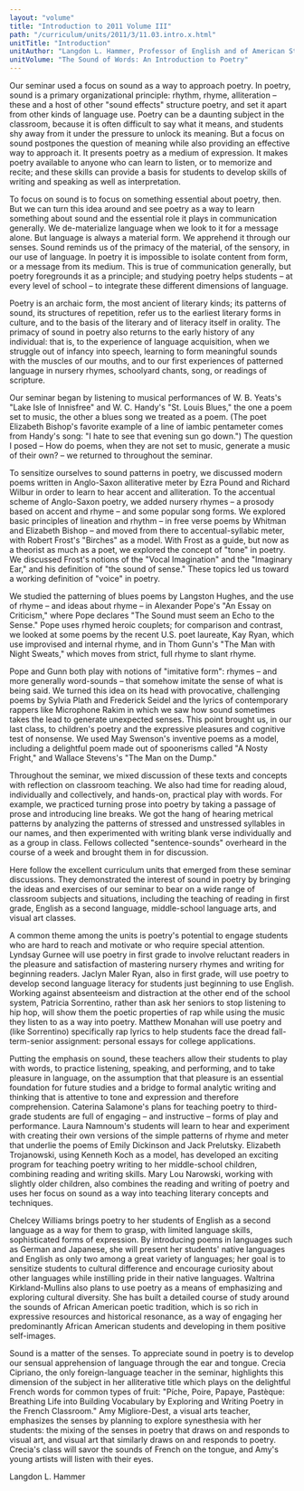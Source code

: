 ```yaml
---
layout: "volume"
title: "Introduction to 2011 Volume III"
path: "/curriculum/units/2011/3/11.03.intro.x.html"
unitTitle: "Introduction"
unitAuthor: "Langdon L. Hammer, Professor of English and of American Studies"
unitVolume: "The Sound of Words: An Introduction to Poetry"
---
```

<body>
<p>
Our seminar used a focus on sound as a way to approach poetry. In poetry, sound is a primary organizational principle: rhythm, rhyme, alliteration – these and a host of other "sound effects" structure poetry, and set it apart from other kinds of language use. Poetry can be a daunting subject in the classroom, because it is often difficult to say what it means, and students shy away from it under the pressure to unlock its meaning. But a focus on sound postpones the question of meaning while also providing an effective way to approach it. It presents poetry as a medium of expression. It makes poetry available to anyone who can learn to listen, or to memorize and recite; and these skills can provide a basis for students to develop skills of writing and speaking as well as interpretation.
</p>
<p>
To focus on sound is to focus on something essential about poetry, then. But we can turn this idea around and see poetry as a way to learn something about sound and the essential role it plays in communication generally. We de-materialize language when we look to it for a message alone. But language is always a material form. We apprehend it through our senses. Sound reminds us of the primacy of the material, of the sensory, in our use of language. In poetry it is impossible to isolate content from form, or a message from its medium. This is true of communication generally, but poetry foregrounds it as a principle; and studying poetry helps students – at every level of school – to integrate these different dimensions of language.
</p>
<p>
Poetry is an archaic form, the most ancient of literary kinds; its patterns of sound, its structures of repetition, refer us to the earliest literary forms in culture, and to the basis of the literary and of literacy itself in orality. The primacy of sound in poetry also returns to the early history of any individual: that is, to the experience of language acquisition, when we struggle out of infancy into speech, learning to form meaningful sounds with the muscles of our mouths, and to our first experiences of patterned language in nursery rhymes, schoolyard chants, song, or readings of scripture.
</p>
<p>
Our seminar began by listening to musical performances of W. B. Yeats's "Lake Isle of Innisfree" and W. C. Handy's "St. Louis Blues," the one a poem set to music, the other a blues song we treated as a poem. (The poet Elizabeth Bishop's favorite example of a line of iambic pentameter comes from Handy's song: "I hate to see that evening sun go down.") The question I posed – How do poems, when they are not set to music, generate a music of their own? – we returned to throughout the seminar.
</p>
<p>
To sensitize ourselves to sound patterns in poetry, we discussed modern poems written in Anglo-Saxon alliterative meter by Ezra Pound and Richard Wilbur in order to learn to hear accent and alliteration. To the accentual scheme of Anglo-Saxon poetry, we added nursery rhymes – a prosody based on accent and rhyme – and some popular song forms. We explored basic principles of lineation and rhythm – in free verse poems by Whitman and Elizabeth Bishop – and moved from there to accentual-syllabic meter, with Robert Frost's "Birches" as a model. With Frost as a guide, but now as a theorist as much as a poet, we explored the concept of "tone" in poetry. We discussed Frost's notions of the "Vocal Imagination" and the "Imaginary Ear," and his definition of "the sound of sense." These topics led
<b>
</b>
us toward a working definition of "voice" in poetry.
</p>
<p>
We studied the patterning of blues poems by Langston Hughes, and the use of rhyme – and ideas about rhyme – in Alexander Pope's "An Essay on Criticism," where Pope declares "The Sound must seem an Echo to the Sense." Pope uses rhymed heroic couplets; for comparison and contrast, we looked at some poems by the recent U.S. poet laureate, Kay Ryan, which use improvised and internal rhyme, and in Thom Gunn's "The Man with Night Sweats," which moves from strict, full rhyme to slant rhyme.
</p>
<p>
Pope and Gunn both play with notions of "imitative form": rhymes – and more generally word-sounds – that somehow imitate the sense of what is being said. We turned this idea on its head with provocative, challenging poems by Sylvia Plath and Frederick Seidel and the lyrics of contemporary rappers like Microphone Rakim in which we saw how sound sometimes takes the lead to generate unexpected senses. This point brought us, in our last class, to children's poetry and the expressive pleasures and cognitive test of nonsense. We used May Swenson's inventive poems as a model, including a delightful poem made out of spoonerisms called "A Nosty Fright," and Wallace Stevens's "The Man on the Dump."
</p>
<p>
Throughout the seminar, we mixed discussion of these texts and concepts with reflection on classroom teaching. We also had time for reading aloud, individually and collectively, and hands-on, practical play with words. For example, we practiced turning prose into poetry by taking a passage of prose and introducing line breaks. We got the hang of hearing metrical patterns by analyzing the patterns of stressed and unstressed syllables in our names, and then experimented with writing blank verse individually and as a group in class. Fellows collected "sentence-sounds" overheard in the course of a week and brought them in for discussion.
</p>
<p>
Here follow the excellent curriculum units that emerged from these seminar discussions. They demonstrated the interest of sound in poetry by bringing the ideas and exercises of our seminar to bear on a wide range of classroom subjects and situations, including the teaching of reading in first grade, English as a second language, middle-school language arts, and visual art classes.
</p>
<p>
A common theme among the units is poetry's potential to engage students who are hard to reach and motivate or who require special attention. Lyndsay Gurnee will use poetry in first grade to involve reluctant readers in the pleasure and satisfaction of mastering nursery rhymes and writing for beginning readers. Jaclyn Maler Ryan, also in first grade, will use poetry to develop second language literacy for students just beginning to use English. Working against absenteeism and distraction at the other end of the school system, Patricia Sorrentino, rather than ask her seniors to stop listening to hip hop, will show them the poetic properties of rap while using the music they listen to as a way into poetry. Matthew Monahan will use poetry and (like Sorrentino) specifically rap lyrics to help students face the dread fall-term-senior assignment: personal essays for college applications.
</p>
<p>
Putting the emphasis on sound, these teachers allow their students to play with words, to practice listening, speaking, and performing, and to take pleasure in language, on the assumption that that pleasure is an essential foundation for future studies and a bridge to formal analytic writing and thinking that is attentive to tone and expression and therefore comprehension. Caterina Salamone's plans for teaching poetry to third-grade students are full of engaging – and instructive – forms of play and performance. Laura Namnoum's students will learn to hear and experiment with creating their own versions of the simple patterns of rhyme and meter that underlie the poems of Emily Dickinson and Jack Prelutsky. Elizabeth Trojanowski, using Kenneth Koch as a model, has developed an exciting program for teaching poetry writing to her middle-school children, combining reading and writing skills. Mary Lou Narowski, working with slightly older children, also combines the reading and writing of poetry and uses her focus on sound as a way into teaching literary concepts and techniques.
</p>
<p>
Chelcey Williams brings poetry to her students of English as a second language as a way for them to grasp, with limited language skills, sophisticated forms of expression. By introducing poems in languages such as German and Japanese, she will present her students' native languages and English as only two among a great variety of languages; her goal is to sensitize students to cultural difference and encourage curiosity about other languages while instilling pride in their native languages. Waltrina Kirkland-Mullins also plans to use poetry as a means of emphasizing and exploring cultural diversity. She has built a detailed course of study around the sounds of African American poetic tradition, which is so rich in expressive resources and historical resonance, as a way of engaging her predominantly African American students and developing in them positive self-images.
</p>
<p>
Sound is a matter of the senses. To appreciate sound in poetry is to develop our sensual apprehension of language through the ear and tongue. Crecia Cipriano, the only foreign-language teacher in the seminar, highlights this dimension of the subject in her alliterative title which plays on the delightful French words for common types of fruit: "Píche, Poire, Papaye, Pastèque: Breathing Life into Building Vocabulary by Exploring and Writing Poetry in the French Classroom." Amy Migliore-Dest, a visual arts teacher, emphasizes the senses by planning to explore synesthesia with her students: the mixing of the senses in poetry that draws on and responds to visual art, and visual art that similarly draws on and responds to poetry. Crecia's class will savor the sounds of French on the tongue, and Amy's young artists will listen with their eyes.
<b>
</b>
</p>
<p>
Langdon L. Hammer
</p>
</body>